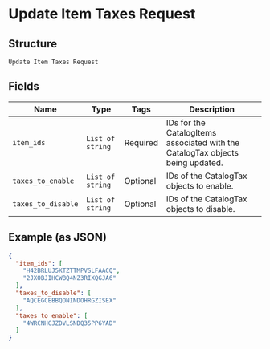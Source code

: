 
# Update Item Taxes Request

## Structure

`Update Item Taxes Request`

## Fields

| Name | Type | Tags | Description |
|  --- | --- | --- | --- |
| `item_ids` | `List of string` | Required | IDs for the CatalogItems associated with the CatalogTax objects being updated. |
| `taxes_to_enable` | `List of string` | Optional | IDs of the CatalogTax objects to enable. |
| `taxes_to_disable` | `List of string` | Optional | IDs of the CatalogTax objects to disable. |

## Example (as JSON)

```json
{
  "item_ids": [
    "H42BRLUJ5KTZTTMPVSLFAACQ",
    "2JXOBJIHCWBQ4NZ3RIXQGJA6"
  ],
  "taxes_to_disable": [
    "AQCEGCEBBQONINDOHRGZISEX"
  ],
  "taxes_to_enable": [
    "4WRCNHCJZDVLSNDQ35PP6YAD"
  ]
}
```

